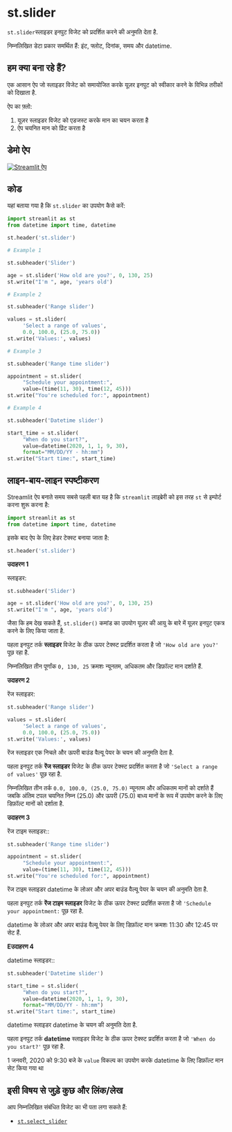 # st.slider

`st.slider`स्लाइडर इनपुट विजेट को प्रदर्शित करने की अनुमति देता है.

निम्नलिखित डेटा प्रकार समर्थित हैं: इंट, फ्लोट, दिनांक, समय और datetime.

## हम क्या बना रहे हैं?

एक आसान ऐप जो स्लाइडर विजेट को समायोजित करके यूज़र इनपुट को स्वीकार करने के विभिन्न तरीकों को दिखाता है.

ऐप का फ़्लो:
1. यूज़र स्लाइडर विजेट को एडजस्ट करके मान का चयन करता है
2. ऐप चयनित मान को प्रिंट करता है

## डेमो ऐप

[![Streamlit ऐप](https://static.streamlit.io/badges/streamlit_badge_black_white.svg)](https://share.streamlit.io/dataprofessor/st.slider/)


## कोड
यहां बताया गया है कि `st.slider` का उपयोग कैसे करें:

```python
import streamlit as st
from datetime import time, datetime

st.header('st.slider')

# Example 1

st.subheader('Slider')

age = st.slider('How old are you?', 0, 130, 25)
st.write("I'm ", age, 'years old')

# Example 2

st.subheader('Range slider')

values = st.slider(
     'Select a range of values',
     0.0, 100.0, (25.0, 75.0))
st.write('Values:', values)

# Example 3

st.subheader('Range time slider')

appointment = st.slider(
     "Schedule your appointment:",
     value=(time(11, 30), time(12, 45)))
st.write("You're scheduled for:", appointment)

# Example 4

st.subheader('Datetime slider')

start_time = st.slider(
     "When do you start?",
     value=datetime(2020, 1, 1, 9, 30),
     format="MM/DD/YY - hh:mm")
st.write("Start time:", start_time)

```

## लाइन-बाय-लाइन स्पष्टीकरण
Streamlit ऐप बनाते समय सबसे पहली बात यह है कि `streamlit` लाइब्रेरी को इस तरह `st` से इम्पोर्ट करना शुरू करना है:

```python
import streamlit as st
from datetime import time, datetime
```

इसके बाद ऐप के लिए हेडर टेक्स्ट बनाया जाता है:

```python
st.header('st.slider')
```

**उदाहरण 1**

स्लाइडर:

```python
st.subheader('Slider')

age = st.slider('How old are you?', 0, 130, 25)
st.write("I'm ", age, 'years old')
```

जैसा कि हम देख सकते हैं, `st.slider()` कमांड का उपयोग यूज़र की आयु के बारे में यूज़र इनपुट एकत्र करने के लिए किया जाता है.

पहला इनपुट तर्क **स्लाइडर** विजेट के ठीक ऊपर टेक्स्ट प्रदर्शित करता है जो `'How old are you?'` पूछ रहा है.

निम्नलिखित तीन पूर्णांक `0, 130, 25` क्रमशः न्यूनतम, अधिकतम और डिफ़ॉल्ट मान दर्शाते हैं.

**उदाहरण 2**

रेंज स्लाइडर:

```python
st.subheader('Range slider')

values = st.slider(
     'Select a range of values',
     0.0, 100.0, (25.0, 75.0))
st.write('Values:', values)
```

रेंज स्लाइडर एक निचले और ऊपरी बाउंड वैल्यू पेयर के चयन की अनुमति देता है.

पहला इनपुट तर्क **रेंज स्लाइडर** विजेट के ठीक ऊपर टेक्स्ट प्रदर्शित करता है जो `'Select a range of values'` पूछ रहा है.

निम्नलिखित तीन तर्क `0.0, 100.0, (25.0, 75.0)` न्यूनतम और अधिकतम मानों को दर्शाते हैं जबकि अंतिम टपल चयनित निम्न (25.0) और ऊपरी (75.0) बाध्य मानों के रूप में उपयोग करने के लिए डिफ़ॉल्ट मानों को दर्शाता है.

**उदाहरण 3**

रेंज टाइम स्लाइडर::

```python
st.subheader('Range time slider')

appointment = st.slider(
     "Schedule your appointment:",
     value=(time(11, 30), time(12, 45)))
st.write("You're scheduled for:", appointment)
```

रेंज टाइम स्लाइडर datetime के लोअर और अपर बाउंड वैल्यू पेयर के चयन की अनुमति देता है.

पहला इनपुट तर्क **रेंज टाइम स्लाइडर** विजेट के ठीक ऊपर टेक्स्ट प्रदर्शित करता है जो `'Schedule your appointment:` पूछ रहा है.

datetime के लोअर और अपर बाउंड वैल्यू पेयर के लिए डिफ़ॉल्ट मान क्रमशः 11:30 और 12:45 पर सेट हैं.

**Eउदाहरण 4**

datetime स्लाइडर::

```python
st.subheader('Datetime slider')

start_time = st.slider(
     "When do you start?",
     value=datetime(2020, 1, 1, 9, 30),
     format="MM/DD/YY - hh:mm")
st.write("Start time:", start_time)
```

datetime स्लाइडर datetime के चयन की अनुमति देता है.

पहला इनपुट तर्क **datetime** स्लाइडर विजेट के ठीक ऊपर टेक्स्ट प्रदर्शित करता है जो `'When do you start?'` पूछ रहा है.

1 जनवरी, 2020 को 9:30 बजे के `value` विकल्प का उपयोग करके datetime के लिए डिफ़ॉल्ट मान सेट किया गया था

## इसी विषय से जुड़े कुछ और लिंक/लेख
आप निम्नलिखित संबंधित विजेट का भी पता लगा सकते हैं:
- [`st.select_slider`](https://docs.streamlit.io/library/api-reference/widgets/st.select_slider)
